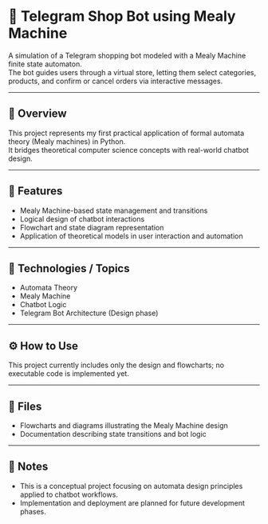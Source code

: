 # 🛒 Telegram Shop Bot using Mealy Machine

A simulation of a Telegram shopping bot modeled with a Mealy Machine finite state automaton.  
The bot guides users through a virtual store, letting them select categories, products, and confirm or cancel orders via interactive messages.

---

## 🧠 Overview

This project represents my first practical application of formal automata theory (Mealy machines) in Python.  
It bridges theoretical computer science concepts with real-world chatbot design.

---

## 🔎 Features

- Mealy Machine-based state management and transitions  
- Logical design of chatbot interactions  
- Flowchart and state diagram representation  
- Application of theoretical models in user interaction and automation

---

## 🔧 Technologies / Topics

- Automata Theory  
- Mealy Machine  
- Chatbot Logic  
- Telegram Bot Architecture (Design phase)

---

## ⚙️ How to Use

This project currently includes only the design and flowcharts; no executable code is implemented yet.

---

## 📂 Files

- Flowcharts and diagrams illustrating the Mealy Machine design  
- Documentation describing state transitions and bot logic

---

## 📎 Notes

- This is a conceptual project focusing on automata design principles applied to chatbot workflows.  
- Implementation and deployment are planned for future development phases.
